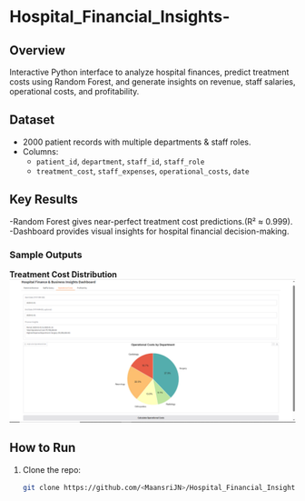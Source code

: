 # Hospital_Financial_Insights-

##  Overview
Interactive Python interface to analyze hospital finances, predict treatment costs using Random Forest, and generate insights on revenue, staff salaries, operational costs, and profitability.

##  Dataset
- 2000 patient records with multiple departments & staff roles.
- Columns:
  - `patient_id`, `department`, `staff_id`, `staff_role`
  - `treatment_cost`, `staff_expenses`, `operational_costs`, `date`
   
## Key Results
  -Random Forest gives near-perfect treatment cost predictions.(R² ≈ 0.999).
  -Dashboard provides visual insights for hospital financial decision-making.
### Sample Outputs

**Treatment Cost Distribution**  
![Cost Distribution](images/cost_distribution.png)

##  How to Run
1. Clone the repo:
   ```bash
   git clone https://github.com/<MaansriJN>/Hospital_Financial_Insights-.git
